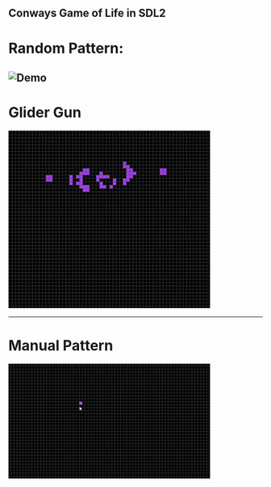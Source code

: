 ## Conways Game of Life in SDL2

# Random Pattern:

## ![Demo](include/random_pattern.gif)

# Glider Gun

![Demo](include/glider_gun.gif)

---

# Manual Pattern

![Demo](include/manual_pattern.gif)
